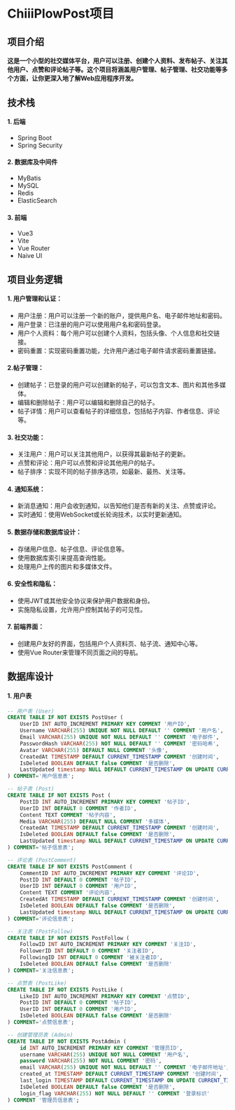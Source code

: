 # ChiiiPlowPost项目


## 项目介绍
#### 这是一个小型的社交媒体平台，用户可以注册、创建个人资料、发布帖子、关注其他用户、点赞和评论帖子等。这个项目将涵盖用户管理、帖子管理、社交功能等多个方面，让你更深入地了解Web应用程序开发。

## 技术栈

#### 1. 后端

- Spring Boot
- Spring Security

#### 2. 数据库及中间件
- MyBatis
- MySQL
- Redis
- ElasticSearch

#### 3. 前端
- Vue3
- Vite
- Vue Router
- Naive UI

## 项目业务逻辑
#### 1. 用户管理和认证：

- 用户注册：用户可以注册一个新的账户，提供用户名、电子邮件地址和密码。
- 用户登录：已注册的用户可以使用用户名和密码登录。
- 用户个人资料：每个用户可以创建个人资料，包括头像、个人信息和社交链接。
- 密码重置：实现密码重置功能，允许用户通过电子邮件请求密码重置链接。

#### 2.帖子管理：
- 创建帖子：已登录的用户可以创建新的帖子，可以包含文本、图片和其他多媒体。
- 编辑和删除帖子：用户可以编辑和删除自己的帖子。
- 帖子详情：用户可以查看帖子的详细信息，包括帖子内容、作者信息、评论等。

#### 3. 社交功能：
- 关注用户：用户可以关注其他用户，以获得其最新帖子的更新。
- 点赞和评论：用户可以点赞和评论其他用户的帖子。
- 帖子排序：实现不同的帖子排序选项，如最新、最热、关注等。

#### 4. 通知系统：
- 新消息通知：用户会收到通知，以告知他们是否有新的关注、点赞或评论。
- 实时通知：使用WebSocket或长轮询技术，以实时更新通知。

#### 5. 数据存储和数据库设计：
- 存储用户信息、帖子信息、评论信息等。
- 使用数据库索引来提高查询性能。
- 处理用户上传的图片和多媒体文件。

#### 6. 安全性和隐私：
- 使用JWT或其他安全协议来保护用户数据和身份。
- 实施隐私设置，允许用户控制其帖子的可见性。

#### 7. 前端界面：
- 创建用户友好的界面，包括用户个人资料页、帖子流、通知中心等。
- 使用Vue Router来管理不同页面之间的导航。

## 数据库设计


#### 1. 用户表
```sql
-- 用户表 (User)
CREATE TABLE IF NOT EXISTS PostUser (
    UserID INT AUTO_INCREMENT PRIMARY KEY COMMENT '用户ID',
    Username VARCHAR(255) UNIQUE NOT NULL DEFAULT '' COMMENT '用户名',
    Email VARCHAR(255) UNIQUE NOT NULL DEFAULT '' COMMENT '电子邮件',
    PasswordHash VARCHAR(255) NOT NULL DEFAULT '' COMMENT '密码哈希',
    Avatar VARCHAR(255) DEFAULT NULL COMMENT '头像',
    CreatedAt TIMESTAMP DEFAULT CURRENT_TIMESTAMP COMMENT '创建时间',
    IsDeleted BOOLEAN DEFAULT false COMMENT '是否删除',
    LastUpdated timestamp NULL DEFAULT CURRENT_TIMESTAMP ON UPDATE CURRENT_TIMESTAMP COMMENT '修改时间'
) COMMENT='用户信息表';

-- 帖子表 (Post)
CREATE TABLE IF NOT EXISTS Post (
    PostID INT AUTO_INCREMENT PRIMARY KEY COMMENT '帖子ID',
    UserID INT DEFAULT 0 COMMENT '作者ID',
    Content TEXT COMMENT '帖子内容',
    Media VARCHAR(255) DEFAULT NULL COMMENT '多媒体',
    CreatedAt TIMESTAMP DEFAULT CURRENT_TIMESTAMP COMMENT '创建时间',
    IsDeleted BOOLEAN DEFAULT false COMMENT '是否删除',
    LastUpdated timestamp NULL DEFAULT CURRENT_TIMESTAMP ON UPDATE CURRENT_TIMESTAMP COMMENT '修改时间'
) COMMENT='帖子信息表';

-- 评论表 (PostComment)
CREATE TABLE IF NOT EXISTS PostComment (
    CommentID INT AUTO_INCREMENT PRIMARY KEY COMMENT '评论ID',
    PostID INT DEFAULT 0 COMMENT '帖子ID',
    UserID INT DEFAULT 0 COMMENT '用户ID',
    Content TEXT COMMENT '评论内容',
    CreatedAt TIMESTAMP DEFAULT CURRENT_TIMESTAMP COMMENT '创建时间',
    IsDeleted BOOLEAN DEFAULT false COMMENT '是否删除',
    LastUpdated timestamp NULL DEFAULT CURRENT_TIMESTAMP ON UPDATE CURRENT_TIMESTAMP COMMENT '修改时间'
) COMMENT='评论信息表';

-- 关注表 (PostFollow)
CREATE TABLE IF NOT EXISTS PostFollow (
    FollowID INT AUTO_INCREMENT PRIMARY KEY COMMENT '关注ID',
    FollowerID INT DEFAULT 0 COMMENT '关注者ID',
    FollowingID INT DEFAULT 0 COMMENT '被关注者ID',
    IsDeleted BOOLEAN DEFAULT false COMMENT '是否删除'
) COMMENT='关注信息表';

-- 点赞表 (PostLike)
CREATE TABLE IF NOT EXISTS PostLike (
    LikeID INT AUTO_INCREMENT PRIMARY KEY COMMENT '点赞ID',
    PostID INT DEFAULT 0 COMMENT '帖子ID',
    UserID INT DEFAULT 0 COMMENT '用户ID',
    IsDeleted BOOLEAN DEFAULT false COMMENT '是否删除'
) COMMENT='点赞信息表';

-- 创建管理员表 (Admin)
CREATE TABLE IF NOT EXISTS PostAdmin (
    id INT AUTO_INCREMENT PRIMARY KEY COMMENT '管理员ID',
    username VARCHAR(255) UNIQUE NOT NULL COMMENT '用户名',
    password VARCHAR(255) NOT NULL COMMENT '密码',
    email VARCHAR(255) UNIQUE NOT NULL DEFAULT '' COMMENT '电子邮件地址',
    created_at TIMESTAMP DEFAULT CURRENT_TIMESTAMP COMMENT '创建时间',
    last_login TIMESTAMP DEFAULT CURRENT_TIMESTAMP ON UPDATE CURRENT_TIMESTAMP COMMENT '最后登录时间',
    IsDeleted BOOLEAN DEFAULT false COMMENT '是否删除',
    login_flag VARCHAR(255) NOT NULL DEFAULT '' COMMENT '登录标识'
) COMMENT '管理员信息表';


```
